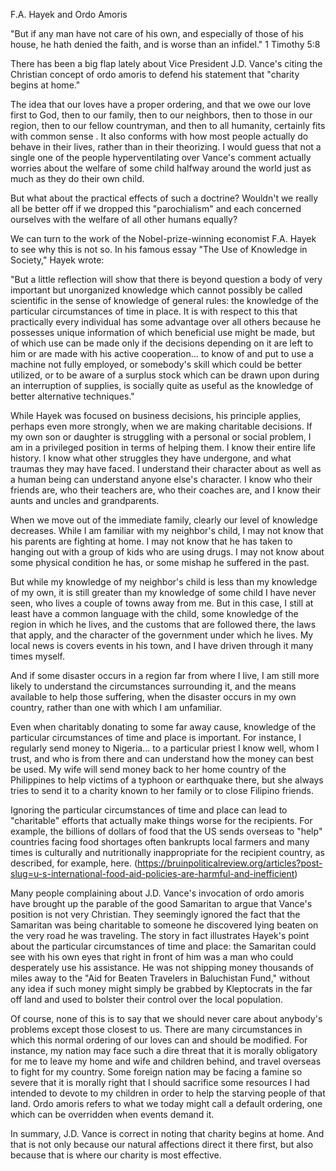 F.A. Hayek and Ordo Amoris

"But if any man have not care of his own, and especially of those of his house, he hath denied the faith, and is worse than an infidel." 1 Timothy 5:8

There has been a big flap lately about Vice President J.D. Vance's citing the Christian concept of ordo amoris to defend his statement that "charity begins at home."

The idea that our loves have a proper ordering, and that we owe our love first to God, then to our family, then to our
neighbors, then to those in our region, then to our fellow countryman, and then to all humanity, certainly fits with
common sense . It also conforms with how most people actually do behave in their lives, rather than in their theorizing.
I would guess that not a single one of the people hyperventilating over Vance's comment actually worries about the
welfare of some child halfway around the world just as much as they do their own child.

But what about the practical effects of such a doctrine? Wouldn't we really all be better off if we dropped this
"parochialism" and each concerned ourselves with the welfare of all other humans equally? 

We can turn to the work of the Nobel-prize-winning economist F.A. Hayek to see why this is not so. In his famous essay "The Use of Knowledge in Society," Hayek wrote:

"But a little reflection will show that there is beyond question a body of very important but unorganized knowledge
which cannot possibly be called scientific in the sense of knowledge of general rules: the knowledge of the particular
circumstances of time in place. It is with respect to this that practically every individual has some advantage over all
others because he possesses unique information of which beneficial use might be made, but of which use can be made only
if the decisions depending on it are left to him or are made with his active cooperation... to know of and put to use a
machine not fully employed, or somebody's skill which could be better utilized, or to be aware of a surplus stock which
can be drawn upon during an interruption of supplies, is socially quite as useful as the knowledge of better alternative
techniques."

While Hayek was focused on business decisions, his principle applies, perhaps even more strongly, when we are making
charitable decisions. If my own son or daughter is struggling with a personal or social problem, I am in a privileged
position in terms of helping them. I know their entire life history. I know what other struggles they have undergone,
and what traumas they may have faced. I understand their character about as well as a human being can understand anyone
else's character. I know who their friends are, who their teachers are, who their coaches are, and I know their aunts
and uncles and grandparents.

When we move out of the immediate family, clearly our level of knowledge decreases. While I am familiar with my
neighbor's child, I may not know that his parents are fighting at home. I may not know that he has taken to hanging out
with a group of kids who are using drugs. I may not know about some physical condition he has, or some mishap he
suffered in the past.

But while my knowledge of my neighbor's child is less than my knowledge of my own, it is still greater than my knowledge
of some child I have never seen, who lives a couple of towns away from me. But in this case, I still at least have a
common language with the child, some knowledge of the region in which he lives, and the customs that are followed there,
the laws that apply, and the character of the government under which he lives. My local news is covers events in his
town, and I have driven through it many times myself.

And if some disaster occurs in a region far from where I live, I am still more likely to understand the circumstances
surrounding it, and the means available to help those suffering, when the disaster occurs in my own country, rather than
one with which I am unfamiliar.

Even when charitably donating to some far away cause, knowledge of the particular circumstances of time and place is
important. For instance, I regularly send money to Nigeria... to a particular priest I know well, whom I trust, and who
is from there and can understand how the money can best be used. My wife will send money back to her home country of the
Philippines to help victims of a typhoon or earthquake there, but she always tries to send it to a charity known to her
family or to close Filipino friends.

Ignoring the particular circumstances of time and place can lead to "charitable" efforts that actually make things worse
for the recipients. For example, the billions of dollars of food that the US sends overseas to "help" countries facing
food shortages often bankrupts local farmers and many times is culturally and nutritionally inappropriate for the
recipient country, as described, for example, here.
(https://bruinpoliticalreview.org/articles?post-slug=u-s-international-food-aid-policies-are-harmful-and-inefficient)

Many people complaining about J.D. Vance's invocation of ordo amoris have brought up the parable of the good Samaritan
to argue that Vance's position is not very Christian. They seemingly ignored the fact that the Samaritan was being
charitable to someone he discovered lying beaten on the very road he was traveling. The story in fact illustrates
Hayek's point about the particular circumstances of time and place: the Samaritan could see with his own eyes that right
in front of him was a man who could desperately use his assistance. He was not shipping money thousands of miles away to
the "Aid for Beaten Travelers in Baluchistan Fund," without any idea if such money might simply be grabbed by
Kleptocrats in the far off land and used to bolster their control over the local population.



Of course, none of this is to say that we should never care about anybody's problems except those closest to us. There
are many circumstances in which this normal ordering of our loves can and should be modified. For instance, my nation
may face such a dire threat that it is morally obligatory for me to leave my home and wife and children behind, and
travel overseas to fight for my country. Some foreign nation may be facing a famine so severe that it is morally right
that I should sacrifice some resources I had intended to devote to my children in order to help the starving people of
that land. Ordo amoris refers to what we today might call a default ordering, one which can be overridden when events
demand it.

In summary, J.D. Vance is correct in noting that charity begins at home. And that is not only because our natural
affections direct it there first, but also because that is where our charity is most effective.



